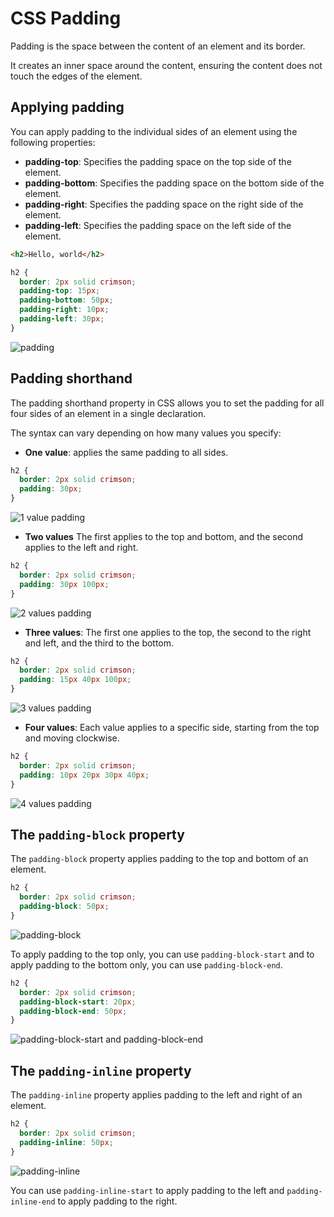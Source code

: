 # CSS Padding

Padding is the space between the content of an element and its border.

It creates an inner space around the content, ensuring the content does not touch the edges of the element.

## Applying padding
You can apply padding to the individual sides of an element using the following properties:
- **padding-top**: Specifies the padding space on the top side of the element.
- **padding-bottom**: Specifies the padding space on the bottom side of the element.
- **padding-right**: Specifies the padding space on the right side of the element.
- **padding-left**: Specifies the padding space on the left side of the element.

```HTML
<h2>Hello, world</h2>
```

```CSS
h2 {
  border: 2px solid crimson;
  padding-top: 15px;
  padding-bottom: 50px;
  padding-right: 10px;
  padding-left: 30px;
}
```
![padding](padding-4-sides.png)

## Padding shorthand
The padding shorthand property in CSS allows you to set the padding for all four sides of an element in a 
single declaration. 

The syntax can vary depending on how many values you specify:

- **One value**: applies the same padding to all sides.
```CSS
h2 {
  border: 2px solid crimson;
  padding: 30px;
}
```
![1 value padding](padding-1-value.png)

- **Two values** The first applies to the top and bottom, and the second applies to the left and right.
```CSS
h2 {
  border: 2px solid crimson;
  padding: 30px 100px;
} 
```
![2 values padding](padding-2-values.png)

- **Three values**: The first one applies to the top, the second to the right and left, and the third to the bottom.
```CSS
h2 {
  border: 2px solid crimson;
  padding: 15px 40px 100px;
} 
```
![3 values padding](padding-3-values.png)

- **Four values**: Each value applies to a specific side, starting from the top and moving clockwise.
```CSS
h2 {
  border: 2px solid crimson;
  padding: 10px 20px 30px 40px;
}
```
![4 values padding](padding-4-values.png)

## The `padding-block` property

The `padding-block` property applies padding to the top and bottom of an element.

```CSS
h2 {
  border: 2px solid crimson;
  padding-block: 50px;
}
```
![padding-block](padding-block.png)

To apply padding to the top only, you can use `padding-block-start` and to apply padding to the bottom only, you can use
`padding-block-end`.

```CSS
h2 {
  border: 2px solid crimson;
  padding-block-start: 20px;
  padding-block-end: 50px;
}
```
![padding-block-start and padding-block-end](padding-block-start-end.png)

## The `padding-inline` property
The `padding-inline` property applies padding to the left and right of an element.

```CSS
h2 {
  border: 2px solid crimson;
  padding-inline: 50px;
}
```
![padding-inline](padding-inline.png)

You can use `padding-inline-start` to apply padding to the left and `padding-inline-end` to apply padding to the right.